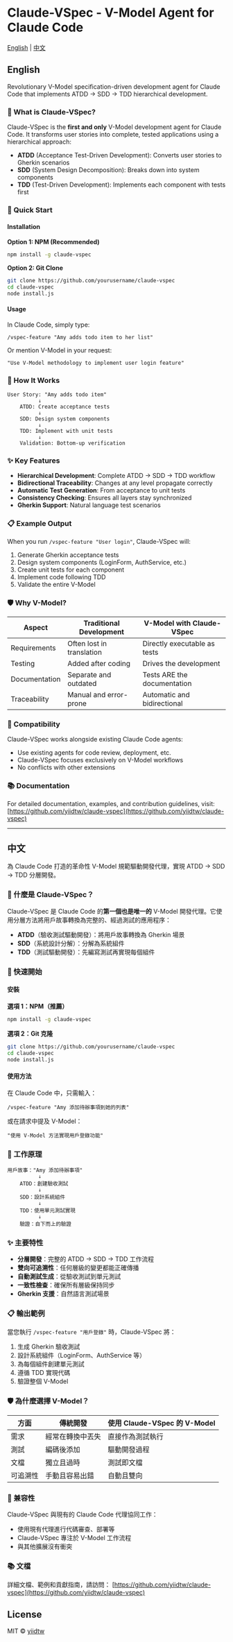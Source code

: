 # Claude-VSpec - V-Model Agent for Claude Code

[English](#english) | [中文](#中文)

<a name="english"></a>

## English

Revolutionary V-Model specification-driven development agent for Claude Code that implements ATDD → SDD → TDD hierarchical development.

### 🎯 What is Claude-VSpec?

Claude-VSpec is the **first and only** V-Model development agent for Claude Code. It transforms user stories into complete, tested applications using a hierarchical approach:

- **ATDD** (Acceptance Test-Driven Development): Converts user stories to Gherkin scenarios
- **SDD** (System Design Decomposition): Breaks down into system components
- **TDD** (Test-Driven Development): Implements each component with tests first

### 🚀 Quick Start

#### Installation

**Option 1: NPM (Recommended)**
```bash
npm install -g claude-vspec
```

**Option 2: Git Clone**
```bash
git clone https://github.com/yourusername/claude-vspec
cd claude-vspec
node install.js
```

#### Usage

In Claude Code, simply type:

```
/vspec-feature "Amy adds todo item to her list"
```

Or mention V-Model in your request:

```
"Use V-Model methodology to implement user login feature"
```

### 🔄 How It Works

```
User Story: "Amy adds todo item"
          ↓
    ATDD: Create acceptance tests
          ↓
    SDD: Design system components  
          ↓
    TDD: Implement with unit tests
          ↓
    Validation: Bottom-up verification
```

### ✨ Key Features

- **Hierarchical Development**: Complete ATDD → SDD → TDD workflow
- **Bidirectional Traceability**: Changes at any level propagate correctly
- **Automatic Test Generation**: From acceptance to unit tests
- **Consistency Checking**: Ensures all layers stay synchronized
- **Gherkin Support**: Natural language test scenarios

### 📋 Example Output

When you run `/vspec-feature "User login"`, Claude-VSpec will:

1. Generate Gherkin acceptance tests
2. Design system components (LoginForm, AuthService, etc.)
3. Create unit tests for each component
4. Implement code following TDD
5. Validate the entire V-Model

### 🛡️ Why V-Model?

| Aspect | Traditional Development | V-Model with Claude-VSpec |
|--------|------------------------|---------------------------|
| Requirements | Often lost in translation | Directly executable as tests |
| Testing | Added after coding | Drives the development |
| Documentation | Separate and outdated | Tests ARE the documentation |
| Traceability | Manual and error-prone | Automatic and bidirectional |

### 🤝 Compatibility

Claude-VSpec works alongside existing Claude Code agents:
- Use existing agents for code review, deployment, etc.
- Claude-VSpec focuses exclusively on V-Model workflows
- No conflicts with other extensions

### 📚 Documentation

For detailed documentation, examples, and contribution guidelines, visit:
[https://github.com/yiidtw/claude-vspec](https://github.com/yiidtw/claude-vspec)

---

<a name="中文"></a>

## 中文

為 Claude Code 打造的革命性 V-Model 規範驅動開發代理，實現 ATDD → SDD → TDD 分層開發。

### 🎯 什麼是 Claude-VSpec？

Claude-VSpec 是 Claude Code 的**第一個也是唯一的** V-Model 開發代理。它使用分層方法將用戶故事轉換為完整的、經過測試的應用程序：

- **ATDD**（驗收測試驅動開發）：將用戶故事轉換為 Gherkin 場景
- **SDD**（系統設計分解）：分解為系統組件
- **TDD**（測試驅動開發）：先編寫測試再實現每個組件

### 🚀 快速開始

#### 安裝

**選項 1：NPM（推薦）**
```bash
npm install -g claude-vspec
```

**選項 2：Git 克隆**
```bash
git clone https://github.com/yourusername/claude-vspec
cd claude-vspec
node install.js
```

#### 使用方法

在 Claude Code 中，只需輸入：

```
/vspec-feature "Amy 添加待辦事項到她的列表"
```

或在請求中提及 V-Model：

```
"使用 V-Model 方法實現用戶登錄功能"
```

### 🔄 工作原理

```
用戶故事："Amy 添加待辦事項"
          ↓
    ATDD：創建驗收測試
          ↓
    SDD：設計系統組件
          ↓
    TDD：使用單元測試實現
          ↓
    驗證：自下而上的驗證
```

### ✨ 主要特性

- **分層開發**：完整的 ATDD → SDD → TDD 工作流程
- **雙向可追溯性**：任何層級的變更都能正確傳播
- **自動測試生成**：從驗收測試到單元測試
- **一致性檢查**：確保所有層級保持同步
- **Gherkin 支援**：自然語言測試場景

### 📋 輸出範例

當您執行 `/vspec-feature "用戶登錄"` 時，Claude-VSpec 將：

1. 生成 Gherkin 驗收測試
2. 設計系統組件（LoginForm、AuthService 等）
3. 為每個組件創建單元測試
4. 遵循 TDD 實現代碼
5. 驗證整個 V-Model

### 🛡️ 為什麼選擇 V-Model？

| 方面 | 傳統開發 | 使用 Claude-VSpec 的 V-Model |
|------|---------|------------------------------|
| 需求 | 經常在轉換中丟失 | 直接作為測試執行 |
| 測試 | 編碼後添加 | 驅動開發過程 |
| 文檔 | 獨立且過時 | 測試即文檔 |
| 可追溯性 | 手動且容易出錯 | 自動且雙向 |

### 🤝 兼容性

Claude-VSpec 與現有的 Claude Code 代理協同工作：
- 使用現有代理進行代碼審查、部署等
- Claude-VSpec 專注於 V-Model 工作流程
- 與其他擴展沒有衝突

### 📚 文檔

詳細文檔、範例和貢獻指南，請訪問：
[https://github.com/yiidtw/claude-vspec](https://github.com/yiidtw/claude-vspec)

## License

MIT © [yiidtw](https://github.com/yiidtw)